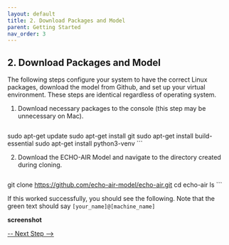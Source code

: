 ```yaml
---
layout: default
title: 2. Download Packages and Model
parent: Getting Started
nav_order: 3
---
```


## 2. Download Packages and Model

The following steps configure your system to have the correct Linux packages, download the model from Github, and set up your virtual environment. These steps are identical regardless of operating system.

1. Download necessary packages to the console (this step may be unnecessary on Mac).
   ```bash
sudo apt-get update 
sudo apt-get install git
sudo apt-get install build-essential
sudo apt-get install python3-venv
      ```

2. Download the ECHO-AIR Model and navigate to the directory created during cloning.
   ```bash
git clone https://github.com/echo-air-model/echo-air.git
cd echo-air
ls
      ```

If this worked successfully, you should see the following. Note that the green text should say `[your_name]@[machine_name]`

**screenshot**


[-- Next Step -->](https://echo-air-model.github.io/docs/getting_started/create_virtual_environment.html)
